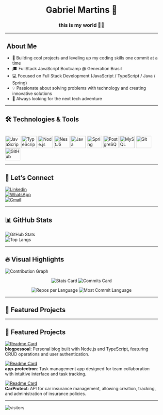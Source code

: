<!-- Banner -->
<h1 align="center">Gabriel Martins 🚀</h1>
<h3 align="center">this is my world 👨‍💻</h3>

---

## ​ About Me
- 🌱 Building cool projects and leveling up my coding skills one commit at a time  
- 🎓 FullStack JavaScript Bootcamp @ Generation Brasil  
- 💻 Focused on Full Stack Development (JavaScript / TypeScript / Java / Spring)  
- 💡 Passionate about solving problems with technology and creating innovative solutions  
- 🧭 Always looking for the next tech adventure  

---

## 🛠️ Technologies & Tools

<div style="display: inline_block"><br>
  <img align="center" alt="JavaScript" height="40" width="50" src="https://cdn.jsdelivr.net/gh/devicons/devicon/icons/javascript/javascript-original.svg">
  <img align="center" alt="TypeScript" height="40" width="50" src="https://cdn.jsdelivr.net/gh/devicons/devicon/icons/typescript/typescript-original.svg">
  <img align="center" alt="Node.js" height="40" width="50" src="https://cdn.jsdelivr.net/gh/devicons/devicon/icons/nodejs/nodejs-original.svg">
  <img align="center" alt="NestJS" height="40" width="50" src="https://cdn.jsdelivr.net/gh/devicons/devicon/icons/nestjs/nestjs-original.svg">
  <img align="center" alt="Java" height="40" width="50" src="https://cdn.jsdelivr.net/gh/devicons/devicon/icons/java/java-original.svg">
  <img align="center" alt="Spring" height="40" width="50" src="https://cdn.jsdelivr.net/gh/devicons/devicon/icons/spring/spring-original.svg">
  <img align="center" alt="PostgreSQL" height="40" width="50" src="https://cdn.jsdelivr.net/gh/devicons/devicon/icons/postgresql/postgresql-original.svg">
  <img align="center" alt="MySQL" height="40" width="50" src="https://cdn.jsdelivr.net/gh/devicons/devicon/icons/mysql/mysql-original.svg">
  <img align="center" alt="Git" height="40" width="50" src="https://cdn.jsdelivr.net/gh/devicons/devicon/icons/git/git-original.svg">
  <img align="center" alt="GitHub" height="40" width="50" src="https://cdn.jsdelivr.net/gh/devicons/devicon/icons/github/github-original.svg">
</div>

---

## 🤝 Let’s Connect
[![Linkedin](https://img.shields.io/badge/LinkedIn-blue?logo=linkedin&logoColor=white)](https://www.linkedin.com/in/gabrielmartins-/)  
[![WhatsApp](https://img.shields.io/badge/WhatsApp-25D366?logo=whatsapp&logoColor=white)](https://api.whatsapp.com/send/?phone=5511997458540)  
[![Gmail](https://img.shields.io/badge/Gmail-D14836?logo=gmail&logoColor=white)](mailto:gmartins9042@gmail.com)  

---

## 📊 GitHub Stats
![GitHub Stats](https://github-readme-stats.vercel.app/api?username=gmartins9042&show_icons=true&theme=dracula)  
![Top Langs](https://github-readme-stats.vercel.app/api/top-langs/?username=gmartins9042&layout=compact&theme=dracula)  

---

## 🔥 Visual Highlights
![Contribution Graph](https://github-profile-summary-cards.vercel.app/api/cards/profile-details?username=gmartins9042&theme=dracula)

<p align="center">
  <img src="https://github-profile-summary-cards.vercel.app/api/cards/stats?username=gmartins9042&theme=dracula" alt="Stats Card"/>
  <img src="https://github-profile-summary-cards.vercel.app/api/cards/productive-time?username=gmartins9042&theme=dracula&utcOffset=3" alt="Commits Card"/>
</p>

<p align="center">
  <img src="https://github-profile-summary-cards.vercel.app/api/cards/repos-per-language?username=gmartins9042&theme=dracula" alt="Repos per Language"/>
  <img src="https://github-profile-summary-cards.vercel.app/api/cards/most-commit-language?username=gmartins9042&theme=dracula" alt="Most Commit Language"/>
</p>

---

## 🚀 Featured Projects
--- 

## 🚀 Featured Projects
[![Readme Card](https://github-readme-stats.vercel.app/api/pin/?username=gmartins9042&repo=blogpessoal&theme=dracula)](https://github.com/gmartins9042/blogpessoal)  
**blogpessoal**: Personal blog built with Node.js and TypeScript, featuring CRUD operations and user authentication.  

[![Readme Card](https://github-readme-stats.vercel.app/api/pin/?username=Grupo-05-Turma-JavaScript-08&repo=app-protectron&theme=dracula)](https://github.com/Grupo-05-Turma-JavaScript-08/app-protectron)  
**app-protectron**: Task management app designed for team collaboration with intuitive interface and task tracking.  

[![Readme Card](https://github-readme-stats.vercel.app/api/pin/?username=Grupo-05-Turma-JavaScript-08&repo=CarProtect&theme=dracula)](https://github.com/Grupo-05-Turma-JavaScript-08/CarProtect)  
**CarProtect**: API for car insurance management, allowing creation, tracking, and administration of insurance policies.


---

![visitors](https://visitor-badge.laobi.icu/badge?page_id=gmartins9042)

